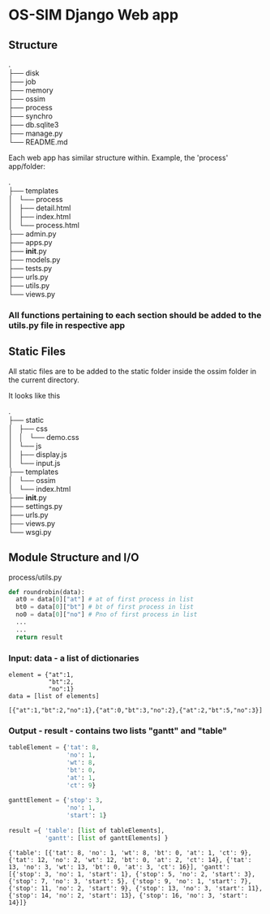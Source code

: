 # OS-SIM Django Web app

## Structure
.  
├── disk  
├── job  
├── memory  
├── ossim  
├── process  
├── synchro  
├── db.sqlite3  
├── manage.py  
└── README.md


Each web app has similar structure within. Example, the 'process' app/folder:

.  
├── templates  
│   └── process  
│       ├── detail.html  
│       ├── index.html  
│       └── process.html  
├── admin.py  
├── apps.py  
├── __init__.py  
├── models.py  
├── tests.py  
├── urls.py  
├── utils.py  
└── views.py  


### All functions pertaining to each section should be added to the utils.py file in respective app

## Static Files

All static files are to be added to the static folder inside the ossim folder in the current directory.

It looks like this

.  
├── static  
│   ├── css  
│   │   └── demo.css  
│   └── js  
│       ├── display.js  
│       └── input.js  
├── templates  
│   └── ossim  
│       └── index.html  
├── __init__.py  
├── settings.py  
├── urls.py  
├── views.py  
└── wsgi.py  

## Module Structure and I/O

process/utils.py
```python
def roundrobin(data):
  at0 = data[0]["at"] # at of first process in list
  bt0 = data[0]["bt"] # bt of first process in list
  no0 = data[0]["no"] # Pno of first process in list
  ...
  ...
  return result
```

### Input: data - a list of dictionaries
```pyton
element = {"at":1,
           "bt":2,
           "no":1}
data = [list of elements]
```
 `
 [{"at":1,"bt":2,"no":1},{"at":0,"bt":3,"no":2},{"at":2,"bt":5,"no":3}]
 `
 
### Output - result - contains two lists "gantt" and "table"
```python
tableElement = {'tat': 8,     
                'no': 1,
                'wt': 8, 
                'bt': 0, 
                'at': 1, 
                'ct': 9}
          
ganttElement = {'stop': 3, 
                'no': 1, 
                'start': 1}
                
result ={ 'table': [list of tableElements],
          'gantt': [list of ganttElements] }
```
 `
 {'table': [{'tat': 8, 'no': 1, 'wt': 8, 'bt': 0, 'at': 1, 'ct': 9}, {'tat': 12, 'no': 2, 'wt': 12, 'bt': 0, 'at': 2, 'ct': 14}, {'tat': 13, 'no': 3, 'wt': 13, 'bt': 0, 'at': 3, 'ct': 16}], 'gantt': [{'stop': 3, 'no': 1, 'start': 1}, {'stop': 5, 'no': 2, 'start': 3}, {'stop': 7, 'no': 3, 'start': 5}, {'stop': 9, 'no': 1, 'start': 7}, {'stop': 11, 'no': 2, 'start': 9}, {'stop': 13, 'no': 3, 'start': 11}, {'stop': 14, 'no': 2, 'start': 13}, {'stop': 16, 'no': 3, 'start': 14}]}
`

